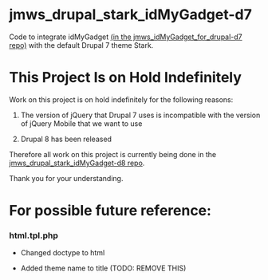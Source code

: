 # jmws_drupal_stark_idMyGadget-d7

Code to integrate idMyGadget [(in the jmws_idMyGadget_for_drupal-d7 repo)](https://github.com/tomwhartung/jmws_idMyGadget_for_drupal-d7) with the default Drupal 7 theme Stark.

# This Project Is on Hold Indefinitely

Work on this project is on hold indefinitely for the following reasons:

1. The version of jQuery that Drupal 7 uses is incompatible with the version of jQuery Mobile that we want to use

1. Drupal 8 has been released

Therefore all work on this project is currently being done in the [jmws_drupal_stark_idMyGadget-d8 repo](https://github.com/tomwhartung/jmws_drupal_stark_idMyGadget-d8).

Thank you for your understanding.

# For possible future reference:

### html.tpl.php

* Changed doctype to html

* Added theme name to title (TODO: REMOVE THIS)


